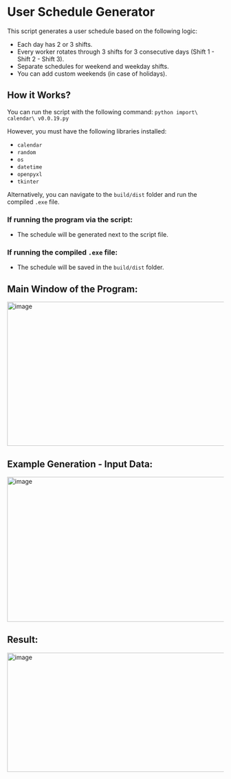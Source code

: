 # User Schedule Generator

This script generates a user schedule based on the following logic:

- Each day has 2 or 3 shifts.
- Every worker rotates through 3 shifts for 3 consecutive days (Shift 1 - Shift 2 - Shift 3).
- Separate schedules for weekend and weekday shifts.
- You can add custom weekends (in case of holidays).

## How it Works?

You can run the script with the following command:
`python import\ calendar\ v0.0.19.py`

However, you must have the following libraries installed:

- `calendar`
- `random`
- `os`
- `datetime`
- `openpyxl`
- `tkinter`

Alternatively, you can navigate to the `build/dist` folder and run the compiled `.exe` file.

### If running the program via the script:
- The schedule will be generated next to the script file.

### If running the compiled `.exe` file:
- The schedule will be saved in the `build/dist` folder.

## Main Window of the Program:

<img width="576" height="335" alt="image" src="https://github.com/user-attachments/assets/288fda3d-7320-4f93-9a80-6bf6f148cca1" />


## Example Generation - Input Data:

<img width="573" height="337" alt="image" src="https://github.com/user-attachments/assets/cc13cdd7-cdf1-4e9a-991a-0acfcdb48c74" />

## Result:

<img width="1590" height="277" alt="image" src="https://github.com/user-attachments/assets/009e216f-0549-4f84-a487-29ec92d3ebae" />
